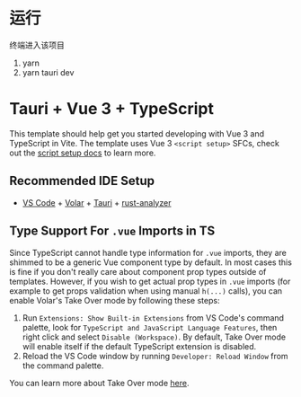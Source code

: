 

# 运行
终端进入该项目
1. yarn
2. yarn tauri dev



# Tauri + Vue 3 + TypeScript

This template should help get you started developing with Vue 3 and TypeScript in Vite. The template uses Vue 3 `<script setup>` SFCs, check out the [script setup docs](https://v3.vuejs.org/api/sfc-script-setup.html#sfc-script-setup) to learn more.

## Recommended IDE Setup

- [VS Code](https://code.visualstudio.com/) + [Volar](https://marketplace.visualstudio.com/items?itemName=Vue.volar) + [Tauri](https://marketplace.visualstudio.com/items?itemName=tauri-apps.tauri-vscode) + [rust-analyzer](https://marketplace.visualstudio.com/items?itemName=rust-lang.rust-analyzer)

## Type Support For `.vue` Imports in TS

Since TypeScript cannot handle type information for `.vue` imports, they are shimmed to be a generic Vue component type by default. In most cases this is fine if you don't really care about component prop types outside of templates. However, if you wish to get actual prop types in `.vue` imports (for example to get props validation when using manual `h(...)` calls), you can enable Volar's Take Over mode by following these steps:

1. Run `Extensions: Show Built-in Extensions` from VS Code's command palette, look for `TypeScript and JavaScript Language Features`, then right click and select `Disable (Workspace)`. By default, Take Over mode will enable itself if the default TypeScript extension is disabled.
2. Reload the VS Code window by running `Developer: Reload Window` from the command palette.

You can learn more about Take Over mode [here](https://github.com/johnsoncodehk/volar/discussions/471).
